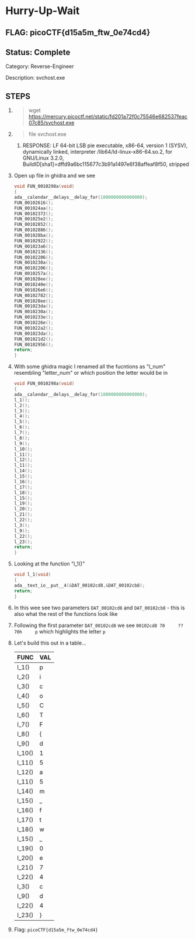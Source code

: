 # Hurry-Up-Wait

## FLAG: picoCTF{d15a5m_ftw_0e74cd4}

## Status: Complete

Category: Reverse-Engineer

Description: svchost.exe

## STEPS

1. > wget <https://mercury.picoctf.net/static/fd201a72f0c75546e682537feac07c85/svchost.exe>
2. > file svchost.exe
   1. RESPONSE: LF 64-bit LSB pie executable, x86-64, version 1 (SYSV), dynamically linked, interpreter /lib64/ld-linux-x86-64.so.2, for GNU/Linux 3.2.0, BuildID[sha1]=dffd9a6bc115677c3b91a1497e6f38affeaf8f50, stripped
3. Open up file in ghidra and we see

    ```c
    void FUN_0010298a(void)
    {
    ada__calendar__delays__delay_for(1000000000000000);
    FUN_00102616();
    FUN_001024aa();
    FUN_00102372();
    FUN_001025e2();
    FUN_00102852();
    FUN_00102886();
    FUN_001028ba();
    FUN_00102922();
    FUN_001023a6();
    FUN_00102136();
    FUN_00102206();
    FUN_0010230a();
    FUN_00102206();
    FUN_0010257a();
    FUN_001028ee();
    FUN_0010240e();
    FUN_001026e6();
    FUN_00102782();
    FUN_001028ee();
    FUN_001023da();
    FUN_0010230a();
    FUN_0010233e();
    FUN_0010226e();
    FUN_001022a2();
    FUN_001023da();
    FUN_001021d2();
    FUN_00102956();
    return;
    }
    ```

4. With some ghidra magic I renamed all the fucntions as "l_num" resembling "letter_num" or which position the letter would be in

    ```c
    void FUN_0010298a(void)
    {
    ada__calendar__delays__delay_for(1000000000000000);
    l_1();
    l_2();
    l_3();
    l_4();
    l_5();
    l_6();
    l_7();
    l_8();
    l_9();
    l_10();
    l_11();
    l_12();
    l_11();
    l_14();
    l_15();
    l_16();
    l_17();
    l_18();
    l_15();
    l_19();
    l_20();
    l_21();
    l_22();
    l_3();
    l_9();
    l_22();
    l_23();
    return;
    }
    ```

5. Looking at the function "l_1()"

    ```c
    void l_1(void)
    {
    ada__text_io__put__4(&DAT_00102cd8,&DAT_00102cb8);
    return;
    }
    ```

6. In this wee see two parameters `DAT_00102cd8` and `DAT_00102cb8` - this is also what the rest of the functions look like
7. Following the first parameter `DAT_00102cd8` we see `00102cd8 70     ??     70h     p` which highlights the letter `p`
8. Let's build this out in a table...

    |  FUNC  |  VAL  |
    |--------|-------|
    | l_1()  |   p   |
    | l_2()  |   i   |
    | l_3()  |   c   |
    | l_4()  |   o   |
    | l_5()  |   C   |
    | l_6()  |   T   |
    | l_7()  |   F   |
    | l_8()  |   {   |
    | l_9()  |   d   |
    | l_10() |   1   |
    | l_11() |   5   |
    | l_12() |   a   |
    | l_11() |   5   |
    | l_14() |   m   |
    | l_15() |   _   |
    | l_16() |   f   |
    | l_17() |   t   |
    | l_18() |   w   |
    | l_15() |   _   |
    | l_19() |   0   |
    | l_20() |   e   |
    | l_21() |   7   |
    | l_22() |   4   |
    | l_3()  |   c   |
    | l_9()  |   d   |
    | l_22() |   4   |
    | l_23() |   }   |

9. Flag: `picoCTF{d15a5m_ftw_0e74cd4}`
